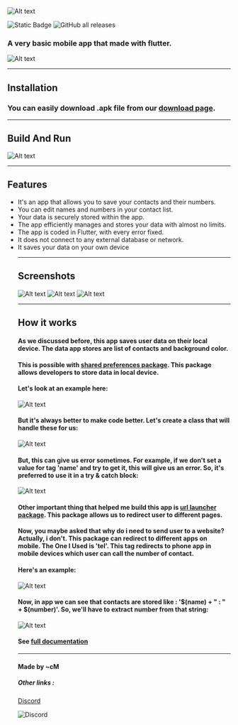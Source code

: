 
<img src="img/logo.png" align="center" alt="Alt text" title="Logo">

![Static Badge](https://img.shields.io/badge/Language-Flutter(Dart)-blue)
![GitHub all releases](https://img.shields.io/github/downloads/cMardc/contactsApp/total)

<h3>A very basic mobile app that made with flutter.</h3>
<img src="img/togif.gif" align="center" alt="Alt text" title="GIF From App">



<hr>
<h2>Installation</h2>

<h3>You can easily download .apk file from our <a href="https://cmardc.github.io/contactsApp/">download page</a>.</h3>

<hr>
<h2>Build And Run</h2>
<img src="img/BashCMD.png" alt="Alt text" title="Build And Run">
<hr>

<h2>Features</h2>
<ul>
<li>It's an app that allows you to save your contacts and their numbers.</li>
<li>You can edit names and numbers in your contact list.</li>
<li>Your data is securely stored within the app.</li>
<li>The app efficiently manages and stores your data with almost no limits.</li>
<li>The app is coded in Flutter, with every error fixed.</li>
<li>It does not connect to any external database or network.</li>
<li>It saves your data on your own device</li>


<hr>
<h2>Screenshots</h2>
<img src="img/Main_Page_Blue.png" align="center" alt="Alt text" title="Main page (Blue)">
<img src="img/Add_Page_Red.png" align="center" alt="Alt text" title="Add contact page (Red)">
<img src="img/Edit_Page_Cyan.png" align="center" alt="Alt text" title="Edit contact page (Cyan)">
<hr>

<h2>How it works</h2>
<h4>As we discussed before, this app saves user data on their local device. The data app stores are list of contacts and background color.</h4>
<h4>This is possible with <a href="https://pub.dev/packages/shared_preferences">shared preferences package</a>. This package allows developers to store data in local device.</h4>
<h4>Let's look at an example here: </h4>
<img src="img/sharedprefs.png" align="center" alt="Alt text" title="Shared Preferences Example">
<h4>But it's always better to make code better. Let's create a class that will handle these for us: </h4>
<img src="img/sharedprefsclass.png" align="center" alt="Alt text" title="Class Example">
<h4>But, this can give us error sometimes. For example, if we don't set a value for tag 'name' and try to get it, this will give us an error. So, it's preferred to use it in a try & catch block: </h4>
<img src="img/trypref.png" align="center" alt="Alt text" title="Try & Catch Example">
<h4>Other important thing that helped me build this app is <a href="https://pub.dev/packages/url_launcher"> url launcher package</a>. This package allows us to redirect user to different pages.</h4>
<h4>Now, you maybe asked that why do i need to send user to a website? Actually, i don't. This package can redirect to different apps on mobile. The One I Used is 'tel'. This tag redirects to phone app in mobile devices which user can call the number of contact.</h4>
<h4>Here's an example: </h4>
<img src="img/urlExample.png" align="center" alt="Alt text" title="URL launcher example">
<h4>Now, in app we can see that contacts are stored like : '$(name) + " : " + $(number)'. So, we'll have to extract number from that string: </h4>
<img src="img/extractNumber.png" align="center" alt="Alt text" title="URL launcher example">
<h4>See <a href="doc/api/">full documentation</a></h4>


<hr>
<h4>Made by ~cM</h4>
<h5>Other links : </h5>
<a href="https://discord.gg/5W4XtHkc6g">Discord</a>

![Discord](https://img.shields.io/discord/1051030547402588170)


